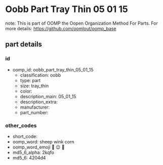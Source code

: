 # Oobb Part Tray Thin 05 01 15  

note: This is part of OOMP the Oopen Organization Method For Parts. For more details: https://github.com/oomlout/oomp_base

##  part details





### id
* oomp_id: oobb_part_tray_thin_05_01_15
  * classification: oobb
  * type: part
  * size: tray_thin
  * color: 
  * description_main: 05_01_15
  * description_extra: 
  * manufacturer: 
  * part_number: 

### other_codes
* short_code: 
* oomp_word: sheep wink corn
* oomp_word_emoji :sheep: :wink: :corn:
* md5_6_alpha: 2kqfo
* md5_6: 4204d4